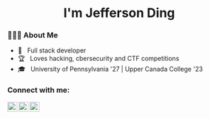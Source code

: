 <h1 align="center">I'm Jefferson Ding</h1>
<div>
<div align="left"> 
  <h3> 👨🏻‍💻 About Me </h3>

  - 🤔 &nbsp; Full stack developer
  - 🏆 &nbsp; Loves hacking, cbersecurity and CTF competitions
  - 🎓 &nbsp; University of Pennsylvania '27 | Upper Canada College '23
</div> 

### Connect with me:

[<img align="left" alt="website" width="22px" src="https://www.freepnglogos.com/uploads/logo-website-png/logo-website-website-logo-png-transparent-background-background-15.png" />](https://jeffersonding.com)
[<img align="left" alt="linkedin" width="22px" src="https://raw.githubusercontent.com/gilbarbara/logos/master/logos/linkedin-icon.svg" />](https://www.linkedin.com/in/j3of0)
[<img align="left" alt="" width="22px" src="https://upload.wikimedia.org/wikipedia/commons/thumb/a/a5/Instagram_icon.png/1024px-Instagram_icon.png" />](htps://www.instagram.com/jefferson_ding)

<br />

</div>
<!-- 
<div>
  <h3> 💻 Languages and Tools </h3>
  <p>
    <img src="https://media3.giphy.com/media/ln7z2eWriiQAllfVcn/200w.webp" width="50"/>
    <img src="https://i.giphy.com/media/LMt9638dO8dftAjtco/200.webp"   width="50"/> 
    <img src="https://user-images.githubusercontent.com/3613230/41752586-476b0b24-7596-11e8-95fe-8fd3faa21e8a.png" width="75"/>
    <img src="https://camo.githubusercontent.com/67d8d32acb9aa6ef50a036e831334c538cbdb5756d3d42b5bf378212c394c8c7/68747470733a2f2f662e636c6f75642e6769746875622e636f6d2f6173736574732f3231313236322f323233373936332f32336562643565342d396264332d313165332d393136342d3262386165646165393032302e706e67" width="50"/>
    <img src="https://i.giphy.com/media/eNAsjO55tPbgaor7ma/200w.webp" width="50"/>
    <img src="https://i.giphy.com/media/IdyAQJVN2kVPNUrojM/200.webp" width="50"/>
    <img src="https://media3.giphy.com/media/kdFc8fubgS31b8DsVu/giphy.webp" width="50"/>
    <img src="https://media.giphy.com/media/SU2ic3wTfuC6JhD1lA/giphy.gif" width="50"/>
    <img src="https://media.giphy.com/media/kH1DBkPNyZPOk0BxrM/giphy.gif" width="100"/>
    <img src="https://1000logos.net/wp-content/uploads/2020/09/Java-Logo-640x400.png" width="70"/>
    <img src="https://cdn.svgporn.com/logos/aws.svg" width="50"/>
    <img src="https://firebase.google.com/downloads/brand-guidelines/PNG/logo-vertical.png" width="30"/>
</div> 
 -->
